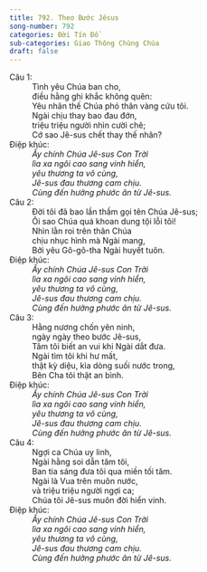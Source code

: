 ```yaml
---
title: 792. Theo Bước Jêsus
song-number: 792
categories: Đời Tín Đồ
sub-categories: Giao Thông Chùng Chúa
draft: false
---
```

<dl><dt>Câu 1:</dt><dd data-verse="1">Tình yêu Chúa ban cho, <br/>điều hằng ghi khắc không quên: <br/>Yêu nhân thế Chúa phó thân vàng cứu tôi. <br/>Ngài chịu thay bao đau đớn, <br/>triệu triệu người nhìn cười chê; <br/>Cớ sao Jê-sus chết thay thế nhân? </dd><dt>Điệp khúc:</dt><dd data-chorus="1"><em>Ấy chính Chúa Jê-sus Con Trời <br/>lìa xa ngôi cao sang vinh hiển, <br/>yêu thương ta vô cùng, <br/>Jê-sus đau thương cam chịu. <br/>Cùng đến hưởng phước ân từ Jê-sus. </em></dd><dt>Câu 2:</dt><dd data-verse="2">Đời tôi đã bao lần thầm gọi tên Chúa Jê-sus; <br/>Ôi sao Chúa quá khoan dung tội lỗi tôi! <br/>Nhìn lằn roi trên thân Chúa <br/>chịu nhục hình mà Ngài mang, <br/>Bởi yêu Gô-gô-tha Ngài huyết tuôn. </dd><dt>Điệp khúc:</dt><dd data-chorus="1"><em>Ấy chính Chúa Jê-sus Con Trời <br/>lìa xa ngôi cao sang vinh hiển, <br/>yêu thương ta vô cùng, <br/>Jê-sus đau thương cam chịu. <br/>Cùng đến hưởng phước ân từ Jê-sus. </em></dd><dt>Câu 3:</dt><dd data-verse="3">Hằng nương chốn yên ninh, <br/>ngày ngày theo bước Jê-sus, <br/>Tâm tôi biết an vui khi Ngài dắt đưa. <br/>Ngài tìm tôi khi hư mất, <br/>thật kỳ diệu, kìa dòng suối nước trong, <br/>Bên Cha tôi thật an bình. </dd><dt>Điệp khúc:</dt><dd data-chorus="1"><em>Ấy chính Chúa Jê-sus Con Trời <br/>lìa xa ngôi cao sang vinh hiển, <br/>yêu thương ta vô cùng, <br/>Jê-sus đau thương cam chịu. <br/>Cùng đến hưởng phước ân từ Jê-sus. </em></dd><dt>Câu 4:</dt><dd data-verse="4">Ngợi ca Chúa uy linh, <br/>Ngài hằng soi dẫn tâm tôi, <br/>Ban tia sáng đưa tôi qua miền tối tăm. <br/>Ngài là Vua trên muôn nước, <br/>và triệu triệu người ngợi ca; <br/>Chúa tôi Jê-sus muôn đời hiển vinh. </dd><dt>Điệp khúc:</dt><dd data-chorus="1"><em>Ấy chính Chúa Jê-sus Con Trời <br/>lìa xa ngôi cao sang vinh hiển, <br/>yêu thương ta vô cùng, <br/>Jê-sus đau thương cam chịu. <br/>Cùng đến hưởng phước ân từ Jê-sus. </em></dd></dl>